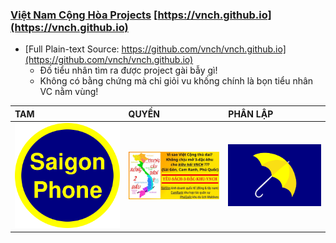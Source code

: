 ### [Việt Nam Cộng Hòa Projects](https://vnch.github.io) [https://vnch.github.io](https://vnch.github.io)

- [Full Plain-text Source: https://github.com/vnch/vnch.github.io](https://github.com/vnch/vnch.github.io)
  - Đố tiểu nhân tìm ra được project gài bẫy gì!
  - Không có bằng chứng mà chỉ giỏi vu khống chính là bọn tiểu nhân VC nằm vùng!

| TAM | QUYỀN | PHÂN LẬP |
| :--- | :--- | :--- |
| ![SAIGON-PHONE HAY SAMSUNG (Tam Sao)?](/saigon-phone.png) | ![YÊU-SÁCH-3-ĐẶC-KHU-VNCH TRƯNG CẦU DÂN Ý RỒNG 2 ĐẦU](/3DacKhu.map.2.jpg) | ![Hongkong mô hình tam quyền](/flag_of_hongkongers.png)
